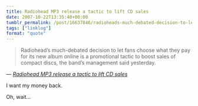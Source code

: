 ```yaml
---
title: Radiohead MP3 release a tactic to lift CD sales
date: 2007-10-22T13:35:40+00:00
tumblr_permalink: /post/16637846/radioheads-much-debated-decision-to-let-fans
tags: ["linklog"]
format: "quote"
---
```


> Radiohead&rsquo;s much-debated decision to let fans choose what they pay for its new album online is a promotional tactic to boost sales of compact discs, the band&rsquo;s management said yesterday.

— <cite>[_Radiohead MP3 release a tactic to lift CD sales_](http://www.ft.com/cms/s/0/0a9c779a-7797-11dc-9de8-0000779fd2ac.html?nclick_check=1)</cite>

I want my money back.

Oh, wait&hellip;
